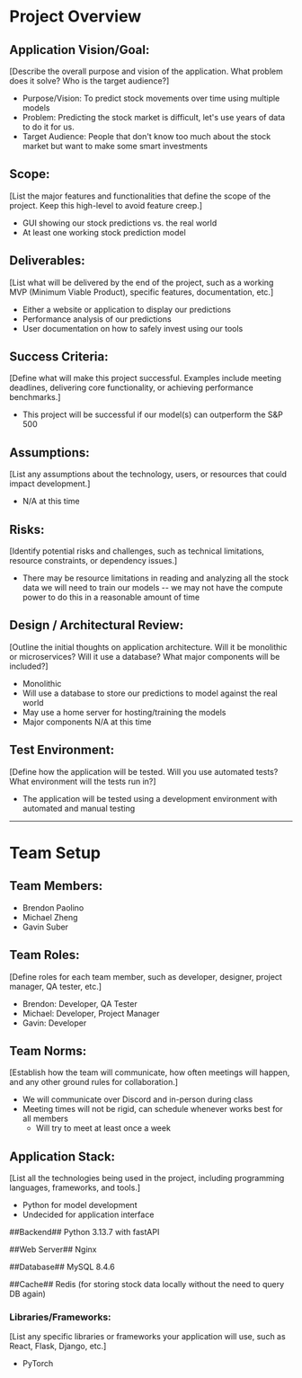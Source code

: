 # **Project Overview**

## **Application Vision/Goal:**
[Describe the overall purpose and vision of the application. What problem does it solve? Who is the target audience?]
- Purpose/Vision: To predict stock movements over time using multiple models
- Problem: Predicting the stock market is difficult, let's use years of data to do it for us.
- Target Audience: People that don't know too much about the stock market but want to make some smart investments

## **Scope:**
[List the major features and functionalities that define the scope of the project. Keep this high-level to avoid feature creep.]
- GUI showing our stock predictions vs. the real world
- At least one working stock prediction model

## **Deliverables:**
[List what will be delivered by the end of the project, such as a working MVP (Minimum Viable Product), specific features, documentation, etc.]
- Either a website or application to display our predictions
- Performance analysis of our predictions
- User documentation on how to safely invest using our tools

## **Success Criteria:**
[Define what will make this project successful. Examples include meeting deadlines, delivering core functionality, or achieving performance benchmarks.]
- This project will be successful if our model(s) can outperform the S&P 500

## **Assumptions:**
[List any assumptions about the technology, users, or resources that could impact development.]
- N/A at this time

## **Risks:**
[Identify potential risks and challenges, such as technical limitations, resource constraints, or dependency issues.]
- There may be resource limitations in reading and analyzing all the stock data we will need to train our models -- we may not have the compute power to do this in a reasonable amount of time 

## **Design / Architectural Review:**
[Outline the initial thoughts on application architecture. Will it be monolithic or microservices? Will it use a database? What major components will be included?]
- Monolithic
- Will use a database to store our predictions to model against the real world
- May use a home server for hosting/training the models
- Major components N/A at this time

## **Test Environment:**
[Define how the application will be tested. Will you use automated tests? What environment will the tests run in?]
- The application will be tested using a development environment with automated and manual testing

---

# **Team Setup**

## **Team Members:**
- Brendon Paolino
- Michael Zheng
- Gavin Suber

## **Team Roles:**
[Define roles for each team member, such as developer, designer, project manager, QA tester, etc.]
- Brendon: Developer, QA Tester
- Michael: Developer, Project Manager
- Gavin: Developer

## **Team Norms:**
[Establish how the team will communicate, how often meetings will happen, and any other ground rules for collaboration.]
- We will communicate over Discord and in-person during class
- Meeting times will not be rigid, can schedule whenever works best for all members
    - Will try to meet at least once a week


## **Application Stack:**
[List all the technologies being used in the project, including programming languages, frameworks, and tools.]
- Python for model development
- Undecided for application interface

##Backend##
Python 3.13.7 with fastAPI

##Web Server##
Nginx

##Database##
MySQL 8.4.6

##Cache##
Redis (for storing stock data locally without the need to query DB again)

### **Libraries/Frameworks:**
[List any specific libraries or frameworks your application will use, such as React, Flask, Django, etc.]

- PyTorch
